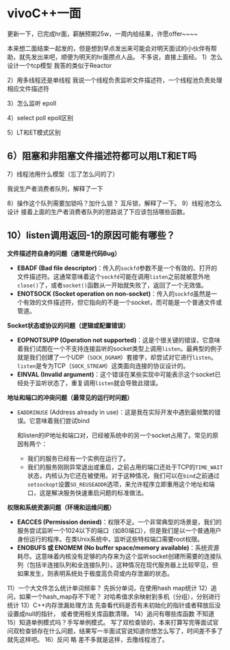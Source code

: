 # vivoC++一面

更新一下，已完成hr面，薪酬预期25w，一周内给结果，许愿offer~~~~

本来想二面结束一起发的，但是想到早点发出来可能会对明天面试的小伙伴有帮助，就先发出来吧，顺便为明天的hr面攒点人品。
不多说，直接上面经。
1）怎么设计一个tcp模型
我答的类似于Reactor

2）用多线程还是单线程
我说一个线程负责监听文件描述符，一个线程池负责处理相应文件描述符

3）怎么监听
epoll

4）select poll epoll区别

5）LT和ET模式区别

## 6）阻塞和非阻塞文件描述符都可以用LT和ET吗





7）线程池用什么模型（忘了怎么问的了）

我说生产者消费者队列，解释了一下



8）操作这个队列需要加锁吗？加什么锁？
互斥锁，解释了一下。
9）线程池怎么设计
接着上面的生产者消费者队列的思路说了下应该包括哪些函数。

## 10）listen调用返回-1的原因可能有哪些？
**文件描述符自身的问题（通常是代码Bug）**

- **EBADF (Bad file descriptor)**：传入的`sockfd`参数不是一个有效的、打开的文件描述符。这通常意味着这个`sockfd`可能在调用`listen`之前就被意外地`close()`了，或者`socket()`函数从一开始就失败了，返回了一个无效值。
- **ENOTSOCK (Socket operation on non-socket)**：传入的`sockfd`虽然是一个有效的文件描述符，但它指向的不是一个socket，而可能是一个普通文件或管道。

**Socket状态或协议的问题（逻辑或配置错误）**

- **EOPNOTSUPP (Operation not supported)**：这是个很关键的错误，它意味着我们试图在一个不支持连接监听的socket类型上调用`listen`。最典型的例子就是我们创建了一个UDP（`SOCK_DGRAM`）套接字，却尝试对它进行`listen`。`listen`是专为TCP（`SOCK_STREAM`）这类面向连接的协议设计的。
- **EINVAL (Invalid argument)**：这个错误在某些实现中可能表示这个socket已经处于监听状态了，重复调用`listen`就会导致此错误。

**地址和端口的冲突问题（最常见的运行时问题）**

- `EADDRINUSE` (Address already in use)：这是我在实际开发中遇到最频繁的错误。它意味着我们尝试bind

  和listen的IP地址和端口对，已经被系统中的另一个socket占用了。常见的原因有两个： 

  - 我们的服务已经有一个实例在运行了。
  - 我们的服务刚刚异常退出或重启，之前占用的端口还处于TCP的`TIME_WAIT`状态，内核认为它还在被使用。对于这种情况，我们可以在`bind`之前通过`setsockopt`设置`SO_REUSEADDR`选项，来允许程序立即重用这个地址和端口，这是解决服务快速重启问题的标准做法。

**权限和系统资源问题（环境和运维问题）**

- **EACCES (Permission denied)**：权限不足。一个非常典型的场景是，我们的服务尝试监听一个1024以下的端口（如80端口），但是我们是以一个普通用户身份运行的程序。在类Unix系统中，监听这些特权端口需要root权限。
- **ENOBUFS 或 ENOMEM (No buffer space/memory available)**：系统资源耗尽。这意味着内核没有足够的内存来为这个监听socket创建所需要的连接队列（包括半连接队列和全连接队列）。这种情况在现代服务器上比较罕见，但如果发生，则表明系统处于极度高负荷或内存泄漏的状态。



11）一个大文件怎么统计单词频率？
先拆分单词，在使用hash map统计
12）追问，如果一个hash_map存不下呢？
对哈希值求余映射到多机（分组），分别进行统计
13）C++内存泄漏处理方法
先查看代码是否有未初始化的指针或者释放后没设置成null的指针，
或者使用相关库函数清理。
14）追问有哪些库函数
不知道
15）知道单例模式吗？手写单例模式。
写了双检查锁的，本来打算写完等面试官问双检查锁存在什么问题，结果写一半面试官说知道你想怎么写了，时间差不多了就先这样吧。
16）反问
略
差不多就是这样，去撸线程池了。